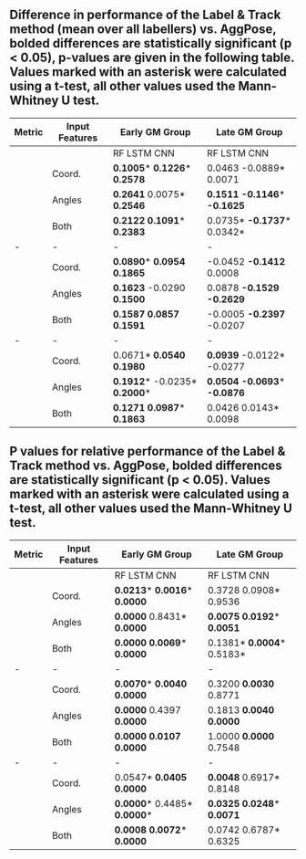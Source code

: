 ## Difference in performance of the Label & Track method (mean over all labellers) vs. AggPose, bolded differences are statistically significant (p < 0.05), p-values are given in the following table. Values marked with an asterisk were calculated using a t-test, all other values used the Mann-Whitney U test.

| Metric | Input Features | Early GM Group | Late GM Group |
|-|-|-|-|
|||RF LSTM CNN|RF LSTM CNN|
| | Coord. |  **0.1005*** **0.1226*** **0.2578** | 0.0463 -0.0889* 0.0071 |
| | Angles |  **0.2641** 0.0075* **0.2546** | **0.1511** **-0.1146*** **-0.1625** |
| | Both |  **0.2122** **0.1091*** **0.2383** | 0.0735* **-0.1737*** 0.0342* |
|-|-|-|-|
| | Coord. |  **0.0890*** **0.0954** **0.1865** | -0.0452 **-0.1412** 0.0008 |
| | Angles |  **0.1623** -0.0290 **0.1500** | 0.0878 **-0.1529** **-0.2629** |
| | Both |  **0.1587** **0.0857** **0.1591** | -0.0005 **-0.2397** -0.0207 |
|-|-|-|-|
| | Coord. |  0.0671* **0.0540** **0.1980** | **0.0939** -0.0122* -0.0277 |
| | Angles |  **0.1912*** -0.0235* **0.2000*** | **0.0504** **-0.0693*** **-0.0876** |
| | Both |  **0.1271** **0.0987*** **0.1863** | 0.0426 0.0143* 0.0098 |
## P values for relative performance of the Label \& Track method vs. AggPose, bolded differences are statistically significant (p < 0.05). Values marked with an asterisk were calculated using a t-test, all other values used the Mann-Whitney U test.


| Metric | Input Features | Early GM Group | Late GM Group |
|-|-|-|-|
|||RF LSTM CNN|RF LSTM CNN|
| | Coord. |  **0.0213*** **0.0016*** **0.0000** | 0.3728 0.0908* 0.9536 |
| | Angles |  **0.0000** 0.8431* **0.0000** | **0.0075** **0.0192*** **0.0051** |
| | Both |  **0.0000** **0.0069*** **0.0000** | 0.1381* **0.0004*** 0.5183* |
|-|-|-|-|
| | Coord. |  **0.0070*** **0.0040** **0.0000** | 0.3200 **0.0030** 0.8771 |
| | Angles |  **0.0000** 0.4397 **0.0000** | 0.1813 **0.0040** **0.0000** |
| | Both |  **0.0000** **0.0107** **0.0000** | 1.0000 **0.0000** 0.7548 |
|-|-|-|-|
| | Coord. |  0.0547* **0.0405** **0.0000** | **0.0048** 0.6917* 0.8148 |
| | Angles |  **0.0000*** 0.4485* **0.0000*** | **0.0325** **0.0248*** **0.0071** |
| | Both |  **0.0008** **0.0072*** **0.0000** | 0.0742 0.6787* 0.6325 |